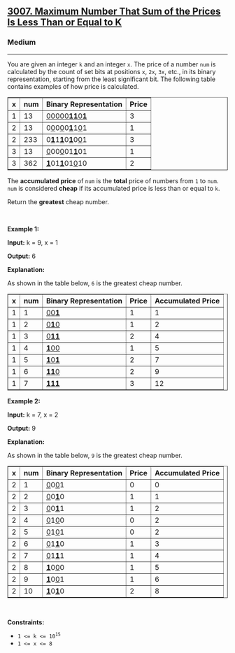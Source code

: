 <h2><a href="https://leetcode.com/problems/maximum-number-that-sum-of-the-prices-is-less-than-or-equal-to-k/">3007. Maximum Number That Sum of the Prices Is Less Than or Equal to K</a></h2><h3>Medium</h3><hr><div><p>You are given an integer <code>k</code> and an integer <code>x</code>. The price of a number&nbsp;<code>num</code> is calculated by the count of <span data-keyword="set-bit">set bits</span> at positions <code>x</code>, <code>2x</code>, <code>3x</code>, etc., in its binary representation, starting from the least significant bit. The following table contains examples of how price is calculated.</p>

<table border="1">
	<tbody>
		<tr>
			<th>x</th>
			<th>num</th>
			<th>Binary Representation</th>
			<th>Price</th>
		</tr>
		<tr>
			<td>1</td>
			<td>13</td>
			<td><u>0</u><u>0</u><u>0</u><u>0</u><u>0</u><strong><u>1</u></strong><strong><u>1</u></strong><u>0</u><strong><u>1</u></strong></td>
			<td>3</td>
		</tr>
		<tr>
			<td>2</td>
			<td>13</td>
			<td>0<u>0</u>0<u>0</u>0<strong><u>1</u></strong>1<u>0</u>1</td>
			<td>1</td>
		</tr>
		<tr>
			<td>2</td>
			<td>233</td>
			<td>0<strong><u>1</u></strong>1<strong><u>1</u></strong>0<strong><u>1</u></strong>0<u>0</u>1</td>
			<td>3</td>
		</tr>
		<tr>
			<td>3</td>
			<td>13</td>
			<td><u>0</u>00<u>0</u>01<strong><u>1</u></strong>01</td>
			<td>1</td>
		</tr>
		<tr>
			<td>3</td>
			<td>362</td>
			<td><strong><u>1</u></strong>01<strong><u>1</u></strong>01<u>0</u>10</td>
			<td>2</td>
		</tr>
	</tbody>
</table>

<p>The&nbsp;<strong>accumulated price</strong>&nbsp;of&nbsp;<code>num</code>&nbsp;is the <b>total</b>&nbsp;price of&nbsp;numbers from <code>1</code> to <code>num</code>. <code>num</code>&nbsp;is considered&nbsp;<strong>cheap</strong>&nbsp;if its accumulated price&nbsp;is less than or equal to <code>k</code>.</p>

<p>Return the <b>greatest</b>&nbsp;cheap number.</p>

<p>&nbsp;</p>
<p><strong class="example">Example 1:</strong></p>

<div class="example-block">
<p><strong>Input:</strong> <span class="example-io">k = 9, x = 1</span></p>

<p><strong>Output:</strong> <span class="example-io">6</span></p>

<p><strong>Explanation:</strong></p>

<p>As shown in the table below, <code>6</code> is the greatest cheap number.</p>

<table border="1">
	<tbody>
		<tr>
			<th>x</th>
			<th>num</th>
			<th>Binary Representation</th>
			<th>Price</th>
			<th>Accumulated Price</th>
		</tr>
		<tr>
			<td>1</td>
			<td>1</td>
			<td><u>0</u><u>0</u><strong><u>1</u></strong></td>
			<td>1</td>
			<td>1</td>
		</tr>
		<tr>
			<td>1</td>
			<td>2</td>
			<td><u>0</u><strong><u>1</u></strong><u>0</u></td>
			<td>1</td>
			<td>2</td>
		</tr>
		<tr>
			<td>1</td>
			<td>3</td>
			<td><u>0</u><strong><u>1</u></strong><strong><u>1</u></strong></td>
			<td>2</td>
			<td>4</td>
		</tr>
		<tr>
			<td>1</td>
			<td>4</td>
			<td><strong><u>1</u></strong><u>0</u><u>0</u></td>
			<td>1</td>
			<td>5</td>
		</tr>
		<tr>
			<td>1</td>
			<td>5</td>
			<td><strong><u>1</u></strong><u>0</u><strong><u>1</u></strong></td>
			<td>2</td>
			<td>7</td>
		</tr>
		<tr>
			<td>1</td>
			<td>6</td>
			<td><strong><u>1</u></strong><strong><u>1</u></strong><u>0</u></td>
			<td>2</td>
			<td>9</td>
		</tr>
		<tr>
			<td>1</td>
			<td>7</td>
			<td><strong><u>1</u></strong><strong><u>1</u></strong><strong><u>1</u></strong></td>
			<td>3</td>
			<td>12</td>
		</tr>
	</tbody>
</table>
</div>

<p><strong class="example">Example 2:</strong></p>

<div class="example-block">
<p><strong>Input:</strong> <span class="example-io">k = 7, x = 2</span></p>

<p><strong>Output:</strong> <span class="example-io">9</span></p>

<p><strong>Explanation:</strong></p>

<p>As shown in the table below, <code>9</code> is the greatest cheap number.</p>

<table border="1">
	<tbody>
		<tr>
			<th>x</th>
			<th>num</th>
			<th>Binary Representation</th>
			<th>Price</th>
			<th>Accumulated Price</th>
		</tr>
		<tr>
			<td>2</td>
			<td>1</td>
			<td><u>0</u>0<u>0</u>1</td>
			<td>0</td>
			<td>0</td>
		</tr>
		<tr>
			<td>2</td>
			<td>2</td>
			<td><u>0</u>0<strong><u>1</u></strong>0</td>
			<td>1</td>
			<td>1</td>
		</tr>
		<tr>
			<td>2</td>
			<td>3</td>
			<td><u>0</u>0<strong><u>1</u></strong>1</td>
			<td>1</td>
			<td>2</td>
		</tr>
		<tr>
			<td>2</td>
			<td>4</td>
			<td><u>0</u>1<u>0</u>0</td>
			<td>0</td>
			<td>2</td>
		</tr>
		<tr>
			<td>2</td>
			<td>5</td>
			<td><u>0</u>1<u>0</u>1</td>
			<td>0</td>
			<td>2</td>
		</tr>
		<tr>
			<td>2</td>
			<td>6</td>
			<td><u>0</u>1<strong><u>1</u></strong>0</td>
			<td>1</td>
			<td>3</td>
		</tr>
		<tr>
			<td>2</td>
			<td>7</td>
			<td><u>0</u>1<strong><u>1</u></strong>1</td>
			<td>1</td>
			<td>4</td>
		</tr>
		<tr>
			<td>2</td>
			<td>8</td>
			<td><strong><u>1</u></strong>0<u>0</u>0</td>
			<td>1</td>
			<td>5</td>
		</tr>
		<tr>
			<td>2</td>
			<td>9</td>
			<td><strong><u>1</u></strong>0<u>0</u>1</td>
			<td>1</td>
			<td>6</td>
		</tr>
		<tr>
			<td>2</td>
			<td>10</td>
			<td><strong><u>1</u></strong>0<strong><u>1</u></strong>0</td>
			<td>2</td>
			<td>8</td>
		</tr>
	</tbody>
</table>
</div>

<p>&nbsp;</p>
<p><strong>Constraints:</strong></p>

<ul>
	<li><code>1 &lt;= k &lt;= 10<sup>15</sup></code></li>
	<li><code>1 &lt;= x &lt;= 8</code></li>
</ul>
</div>